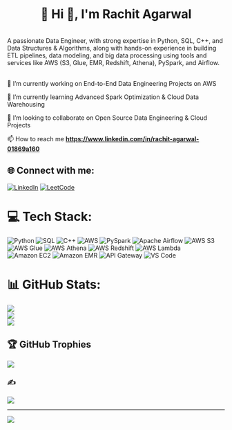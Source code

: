 #  <h1 align="center">💫 Hi 👋, I'm Rachit Agarwal</h1>
<br>A passionate Data Engineer, with strong expertise in Python, SQL, C++, and Data Structures & Algorithms, along with hands-on experience in building ETL pipelines, data modeling, and big data processing using tools and services like AWS (S3, Glue, EMR, Redshift, Athena), PySpark, and Airflow.<br><br>

🔭 I’m currently working on End-to-End Data Engineering Projects on AWS

🌱 I’m currently learning Advanced Spark Optimization & Cloud Data Warehousing

👯 I’m looking to collaborate on Open Source Data Engineering & Cloud Projects

📫 How to reach me **https://www.linkedin.com/in/rachit-agarwal-01869a160**


## 🌐 Connect with me:
[![LinkedIn](https://img.shields.io/badge/LinkedIn-%230077B5.svg?logo=linkedin&logoColor=white)](https://www.linkedin.com/in/rachit-agarwal-01869a160) 
[![LeetCode](https://img.shields.io/badge/LeetCode-FFA116?style=plastic&logo=leetcode&logoColor=white)](https://leetcode.com/u/rachit_2001/)

# 💻 Tech Stack:
![Python](https://img.shields.io/badge/python-3670A0?style=plastic&logo=python&logoColor=ffdd54)
![SQL](https://img.shields.io/badge/sql-%23025E8C.svg?style=plastic&logo=postgresql&logoColor=white)
![C++](https://img.shields.io/badge/c++-%2300599C.svg?style=plastic&logo=c%2B%2B&logoColor=white)
![AWS](https://img.shields.io/badge/AWS-%23FF9900.svg?style=plastic&logo=amazon-aws&logoColor=white)
![PySpark](https://img.shields.io/badge/pyspark-%23E25A1C.svg?style=plastic&logo=apachespark&logoColor=white)
![Apache Airflow](https://img.shields.io/badge/airflow-%23017CEE.svg?style=plastic&logo=apacheairflow&logoColor=white)
![AWS S3](https://img.shields.io/badge/Amazon%20S3-%23FF9900.svg?style=plastic&logo=amazon-aws&logoColor=white)
![AWS Glue](https://img.shields.io/badge/AWS%20Glue-232F3E?style=plastic&logo=amazon-aws&logoColor=FF9900)
![AWS Athena](https://img.shields.io/badge/AWS%20Athena-232F3E?style=plastic&logo=amazon-aws&logoColor=FF9900)
![AWS Redshift](https://img.shields.io/badge/AWS%20Redshift-232F3E?style=plastic&logo=amazon-aws&logoColor=FF9900)
![AWS Lambda](https://img.shields.io/badge/AWS%20Lambda-%23FF9900.svg?style=plastic&logo=aws-lambda&logoColor=white)
![Amazon EC2](https://img.shields.io/badge/Amazon%20EC2-%23FF9900.svg?style=plastic&logo=amazon-ec2&logoColor=white)
![Amazon EMR](https://img.shields.io/badge/Amazon%20EMR-232F3E?style=plastic&logo=apachehadoop&logoColor=yellow)
![API Gateway](https://img.shields.io/badge/AWS%20API%20Gateway-232F3E?style=plastic&logo=amazon-aws&logoColor=FF4F8B)
![VS Code](https://img.shields.io/badge/vscode-%23007ACC.svg?style=plastic&logo=visual-studio-code&logoColor=white)
# 📊 GitHub Stats:
![](https://github-readme-stats.vercel.app/api?username=agarwal2001&theme=blueberry&hide_border=false&include_all_commits=true&count_private=true)<br/>
![](https://github-readme-streak-stats.herokuapp.com/?user=agarwal2001&theme=blueberry&hide_border=false)<br/>
![](https://github-readme-stats.vercel.app/api/top-langs/?username=agarwal2001&theme=blueberry&hide_border=false&include_all_commits=true&count_private=true&layout=compact)

## 🏆 GitHub Trophies
![](https://github-profile-trophy.vercel.app/?username=agarwal2001&theme=radical&no-frame=false&no-bg=true&margin-w=4)

### ✍️ 
![](https://quotes-github-readme.vercel.app/api?type=horizontal&theme=tokyonight)

---
[![](https://visitcount.itsvg.in/api?id=agarwal2001&icon=4&color=6)](https://visitcount.itsvg.in)

<!-- Proudly created with GPRM ( https://gprm.itsvg.in ) -->
